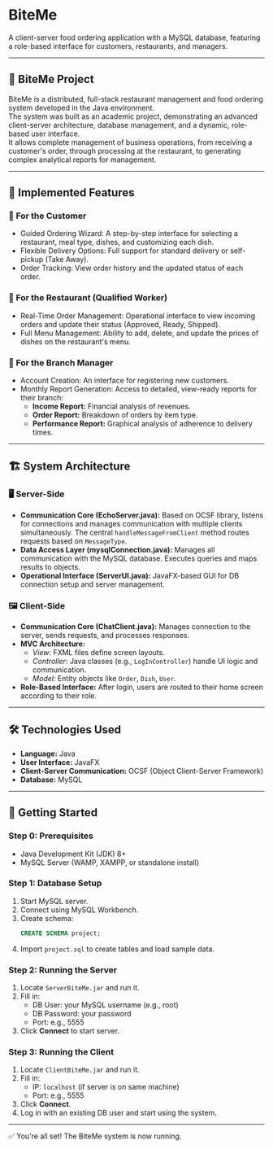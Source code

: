 # BiteMe
A client-server food ordering application with a MySQL database, featuring a role-based interface for customers, restaurants, and managers.

---

## 🍔 BiteMe Project
BiteMe is a distributed, full-stack restaurant management and food ordering system developed in the Java environment.  
The system was built as an academic project, demonstrating an advanced client-server architecture, database management, and a dynamic, role-based user interface.  
It allows complete management of business operations, from receiving a customer's order, through processing at the restaurant, to generating complex analytical reports for management.

---

## 🎯 Implemented Features

### 👤 For the Customer
- Guided Ordering Wizard: A step-by-step interface for selecting a restaurant, meal type, dishes, and customizing each dish.  
- Flexible Delivery Options: Full support for standard delivery or self-pickup (Take Away).  
- Order Tracking: View order history and the updated status of each order.  

### 🍴 For the Restaurant (Qualified Worker)
- Real-Time Order Management: Operational interface to view incoming orders and update their status (Approved, Ready, Shipped).  
- Full Menu Management: Ability to add, delete, and update the prices of dishes on the restaurant's menu.  

### 👔 For the Branch Manager
- Account Creation: An interface for registering new customers.  
- Monthly Report Generation: Access to detailed, view-ready reports for their branch:  
  - **Income Report:** Financial analysis of revenues.  
  - **Order Report:** Breakdown of orders by item type.  
  - **Performance Report:** Graphical analysis of adherence to delivery times.  

---

## 🏗️ System Architecture

### 🖥️ Server-Side
- **Communication Core (EchoServer.java):** Based on OCSF library, listens for connections and manages communication with multiple clients simultaneously. The central `handleMessageFromClient` method routes requests based on `MessageType`.  
- **Data Access Layer (mysqlConnection.java):** Manages all communication with the MySQL database. Executes queries and maps results to objects.  
- **Operational Interface (ServerUI.java):** JavaFX-based GUI for DB connection setup and server management.  

### 🖼️ Client-Side
- **Communication Core (ChatClient.java):** Manages connection to the server, sends requests, and processes responses.  
- **MVC Architecture:**  
  - *View:* FXML files define screen layouts.  
  - *Controller:* Java classes (e.g., `LogInController`) handle UI logic and communication.  
  - *Model:* Entity objects like `Order`, `Dish`, `User`.  
- **Role-Based Interface:** After login, users are routed to their home screen according to their role.  

---

## 🛠️ Technologies Used
- **Language:** Java  
- **User Interface:** JavaFX  
- **Client-Server Communication:** OCSF (Object Client-Server Framework)  
- **Database:** MySQL  

---

## 🚀 Getting Started

### Step 0: Prerequisites
- Java Development Kit (JDK) 8+  
- MySQL Server (WAMP, XAMPP, or standalone install)  

### Step 1: Database Setup
1. Start MySQL server.  
2. Connect using MySQL Workbench.  
3. Create schema:  
   ```sql
   CREATE SCHEMA project;
   ```  
4. Import `project.sql` to create tables and load sample data.  

### Step 2: Running the Server
1. Locate `ServerBiteMe.jar` and run it.  
2. Fill in:    
   - DB User: your MySQL username (e.g., root)  
   - DB Password: your password  
   - Port: e.g., 5555  
3. Click **Connect** to start server.  

### Step 3: Running the Client
1. Locate `ClientBiteMe.jar` and run it.  
2. Fill in:  
   - IP: `localhost` (if server is on same machine)  
   - Port: e.g., 5555  
3. Click **Connect**.  
4. Log in with an existing DB user and start using the system.  

---

✅ You're all set! The BiteMe system is now running.
